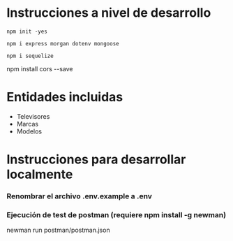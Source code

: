# Instrucciones a nivel de desarrollo
`npm init -yes`

`npm i express morgan dotenv mongoose`

`npm i sequelize`


npm install cors --save
# Entidades incluidas
- Televisores 
- Marcas 
- Modelos


# Instrucciones para desarrollar localmente
### Renombrar el archivo .env.example a .env

### Ejecución de test de postman (requiere npm install -g newman)
newman run postman/postman.json 
